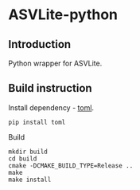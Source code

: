 # ASVLite-python

## Introduction
Python wrapper for ASVLite.

## Build instruction

Install dependency - [toml](https://pypi.org/project/toml/).
```
pip install toml
```

Build
```
mkdir build
cd build
cmake -DCMAKE_BUILD_TYPE=Release ..
make 
make install
```

